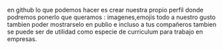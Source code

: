 en github lo que podemos hacer es crear nuestra propio perfil donde podremos ponerlo que queramos : imagenes,emojis todo a nuestro gusto tambien poder mostrarselo
en publio e incluso a tus compañeros tambien se puede ser de utilidad como especie de curriculum para trabajo en empresas.
